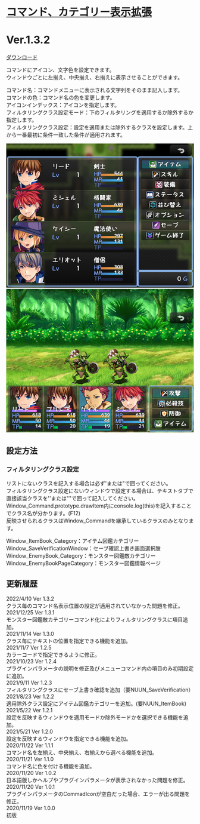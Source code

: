 # [コマンド、カテゴリー表示拡張](https://raw.githubusercontent.com/nuun888/MZ/master/NUUN_CommandIcon.js)
# Ver.1.3.2
[ダウンロード](https://raw.githubusercontent.com/nuun888/MZ/master/NUUN_CommandIcon.js)

コマンドにアイコン、文字色を設定できます。  
ウィンドウごとに左揃え、中央揃え、右揃えに表示させることができます。  

コマンド名：コマンドメニューに表示される文字列をそのまま記入します。  
コマンドの色：コマンド名の色を変更します。  
アイコンインデックス：アイコンを指定します。  
フィルタリングクラス設定モード：下のフィルタリングを適用するか除外するか指定します。  
フィルタリングクラス設定：設定を適用または除外するクラスを設定します。上から一番最初に条件一致した条件が適用されます。  

![画像](img/NUUN_CommandIcon1.png)
![画像](img/NUUN_CommandIcon2.png)

## 設定方法
### フィルタリングクラス設定
リストにないクラスを記入する場合は必ず'または"で囲ってください。  
フィルタリングクラス設定にないウィンドウで設定する場合は、テキストタブで直接該当クラスを''または""で囲って記入してください。  
Window_Command.prototype.drawItem内にconsole.log(this)を記入することでクラス名が分かります。(F12)  
反映させられるクラスはWindow_Commandを継承しているクラスのみとなります。  

Window_ItemBook_Category：アイテム図鑑カテゴリー  
Window_SaveVerificationWindow：セーブ確認上書き画面選択肢  
Window_EnemyBook_Category：モンスター図鑑敵カテゴリー  
Window_EnemyBookPageCategory：モンスター図鑑情報ページ  


## 更新履歴
2022/4/10 Ver 1.3.2  
クラス毎のコマンド名表示位置の設定が適用されていなかった問題を修正。  
2021/12/25 Ver 1.3.1  
モンスター図鑑敵カテゴリーコマンド化によりフィルタリングクラスに項目追加。  
2021/11/14 Ver 1.3.0  
クラス毎にテキストの位置を指定できる機能を追加。  
2021/11/7 Ver 1.2.5  
カラーコードで指定できるように修正。  
2021/10/23 Ver 1.2.4  
プラグインパラメータの説明を修正及びメニューコマンド内の項目のみ初期設定に追加。  
2021/9/11 Ver 1.2.3  
フィルタリングクラスにセーブ上書き確認を追加（要NUUN_SaveVerification）  
2021/8/23 Ver 1.2.2  
適用除外クラス設定にアイテム図鑑カテゴリーを追加。(要NUUN_ItemBook)  
2021/5/22 Ver 1.2.1  
設定を反映するウィンドウを適用モードか除外モードかを選択できる機能を追加。  
2021/5/21 Ver 1.2.0  
設定を反映するウィンドウを指定できる機能を追加。  
2020/11/22 Ver 1.1.1  
コマンド名を左揃え、中央揃え、右揃えから選べる機能を追加。  
2020/11/21 Ver 1.1.0  
コマンド名に色を付ける機能を追加。  
2020/11/20 Ver 1.0.2  
日本語版しかヘルプやプラグインパラメータが表示されなかった問題を修正。  
2020/11/20 Ver 1.0.1  
プラグインパラメータのCommadIconが空白だった場合、エラーが出る問題を修正。  
2020/11/19 Ver 1.0.0  
初版  
